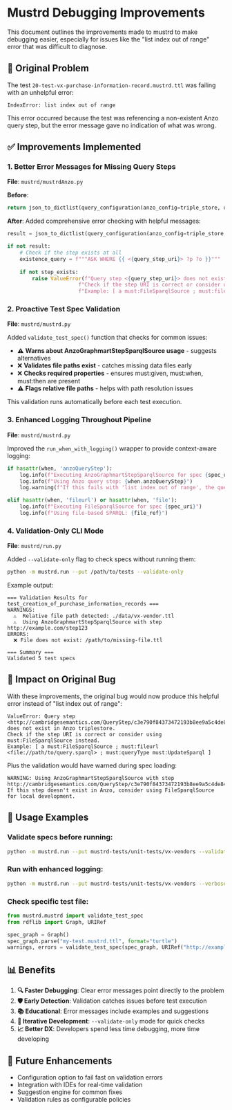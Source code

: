 # Mustrd Debugging Improvements

This document outlines the improvements made to mustrd to make debugging easier, especially for issues like the "list index out of range" error that was difficult to diagnose.

## 🐛 Original Problem

The test `20-test-vx-purchase-information-record.mustrd.ttl` was failing with an unhelpful error:

```
IndexError: list index out of range
```

This error occurred because the test was referencing a non-existent Anzo query step, but the error message gave no indication of what was wrong.

## ✅ Improvements Implemented

### 1. Better Error Messages for Missing Query Steps

**File**: `mustrd/mustrdAnzo.py`

**Before**:
```python
return json_to_dictlist(query_configuration(anzo_config=triple_store, query=query))[0]['query']
```

**After**: Added comprehensive error checking with helpful messages:
```python
result = json_to_dictlist(query_configuration(anzo_config=triple_store, query=query))

if not result:
    # Check if the step exists at all
    existence_query = f"""ASK WHERE {{ <{query_step_uri}> ?p ?o }}"""
    
    if not step_exists:
        raise ValueError(f"Query step <{query_step_uri}> does not exist in Anzo triplestore. "
                       f"Check if the step URI is correct or consider using must:FileSparqlSource instead. "
                       f"Example: [ a must:FileSparqlSource ; must:fileurl <file://path/to/query.sparql> ; must:queryType must:UpdateSparql ]")
```

### 2. Proactive Test Spec Validation

**File**: `mustrd/mustrd.py`

Added `validate_test_spec()` function that checks for common issues:

- ⚠️ **Warns about AnzoGraphmartStepSparqlSource usage** - suggests alternatives
- ❌ **Validates file paths exist** - catches missing data files early  
- ❌ **Checks required properties** - ensures must:given, must:when, must:then are present
- ⚠️ **Flags relative file paths** - helps with path resolution issues

This validation runs automatically before each test execution.

### 3. Enhanced Logging Throughout Pipeline

**File**: `mustrd/mustrd.py`

Improved the `run_when_with_logging()` wrapper to provide context-aware logging:

```python
if hasattr(when, 'anzoQueryStep'):
    log.info(f"Executing AnzoGraphmartStepSparqlSource for spec {spec_uri}")
    log.info(f"Using Anzo query step: {when.anzoQueryStep}")
    log.warning(f"If this fails with 'list index out of range', the query step may not exist in Anzo.")

elif hasattr(when, 'fileurl') or hasattr(when, 'file'):
    log.info(f"Executing FileSparqlSource for spec {spec_uri}")
    log.info(f"Using file-based SPARQL: {file_ref}")
```

### 4. Validation-Only CLI Mode

**File**: `mustrd/run.py`

Added `--validate-only` flag to check specs without running them:

```bash
python -m mustrd.run --put /path/to/tests --validate-only
```

Example output:
```
=== Validation Results for test_creation_of_purchase_information_records ===
WARNINGS:
  ⚠️  Relative file path detected: ./data/vx-vendor.ttl
  ⚠️  Using AnzoGraphmartStepSparqlSource with step http://example.com/step123
ERRORS:
  ❌ File does not exist: /path/to/missing-file.ttl

=== Summary ===
Validated 5 test specs
```

## 🎯 Impact on Original Bug

With these improvements, the original bug would now produce this helpful error instead of "list index out of range":

```
ValueError: Query step <http://cambridgesemantics.com/QueryStep/c3e790f84373472193b8ee9a5c4de84c> does not exist in Anzo triplestore. 
Check if the step URI is correct or consider using must:FileSparqlSource instead. 
Example: [ a must:FileSparqlSource ; must:fileurl <file://path/to/query.sparql> ; must:queryType must:UpdateSparql ]
```

Plus the validation would have warned during spec loading:
```
WARNING: Using AnzoGraphmartStepSparqlSource with step http://cambridgesemantics.com/QueryStep/c3e790f84373472193b8ee9a5c4de84c. 
If this step doesn't exist in Anzo, consider using FileSparqlSource for local development.
```

## 🚀 Usage Examples

### Validate specs before running:
```bash
python -m mustrd.run --put mustrd-tests/unit-tests/vx-vendors --validate-only
```

### Run with enhanced logging:
```bash
python -m mustrd.run --put mustrd-tests/unit-tests/vx-vendors --verbose
```

### Check specific test file:
```python
from mustrd.mustrd import validate_test_spec
from rdflib import Graph, URIRef

spec_graph = Graph()
spec_graph.parse("my-test.mustrd.ttl", format="turtle")
warnings, errors = validate_test_spec(spec_graph, URIRef("http://example.com/test"))
```

## 📊 Benefits

1. **🔍 Faster Debugging**: Clear error messages point directly to the problem
2. **🛡️ Early Detection**: Validation catches issues before test execution
3. **📚 Educational**: Error messages include examples and suggestions
4. **🔄 Iterative Development**: `--validate-only` mode for quick checks
5. **📈 Better DX**: Developers spend less time debugging, more time developing

## 🔮 Future Enhancements

- Configuration option to fail fast on validation errors
- Integration with IDEs for real-time validation
- Suggestion engine for common fixes
- Validation rules as configurable policies
